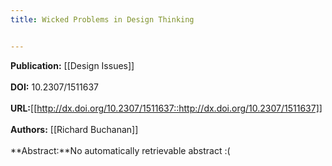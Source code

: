 ```yaml
---
title: Wicked Problems in Design Thinking


---
```


**Publication:** [[Design Issues]]<br><br>**DOI:** 10.2307/1511637                                                  
<br>**URL:**[[http://dx.doi.org/10.2307/1511637::http://dx.doi.org/10.2307/1511637]]<br><br>**Authors:** [[Richard Buchanan]] <br><br>**Abstract:**No automatically retrievable abstract :(

